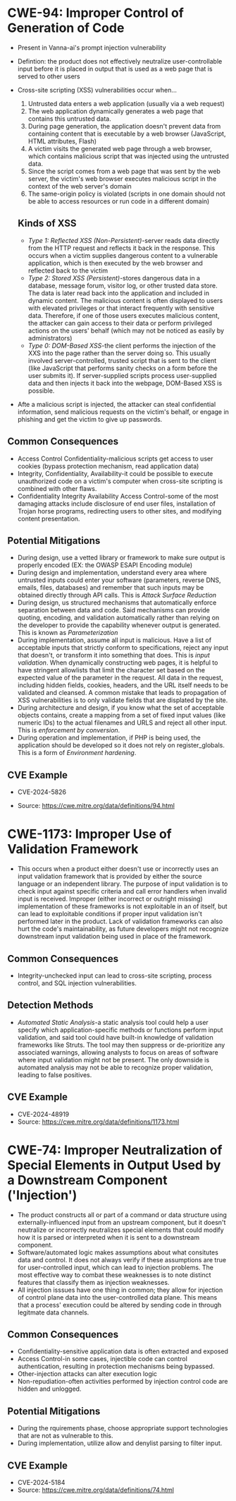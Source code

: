 # CWE-94: Improper Control of Generation of Code
* Present in Vanna-ai's prompt injection vulnerability
* Defintion: the product does not effectively neutralize user-controllable input before it is placed in output that is used as a web page that is served to other users
* Cross-site scripting (XSS) vulnerabilities occur when...
    1. Untrusted data enters a web application (usually via a web request)
    2. The web application dynamically generates a web page that contains this untrusted data.
    3. During page generation, the application doesn't prevent data from containing content that is executable by a web browser (JavaScript, HTML attributes, Flash)
    4. A victim visits the generated web page through a web browser, which contains malicious script that was injected using the untrusted data.
    5. Since the script comes from a web page that was sent by the web server, the victim's web browser executes malicious script in the context of the web server's domain
    6. The same-origin policy is violated (scripts in one domain should not be able to access resources or run code in a different domain)

  ## Kinds of XSS
  * _Type 1: Reflected XSS (Non-Persistent)_-server reads data directly from the HTTP request and reflects it back in the response. This occurs when a victim supplies dangerous content to a vulnerable application, which is then executed by the web browser and reflected back to the victim
  * _Type 2: Stored XSS (Persistent)_-stores dangerous data in a database, message forum, visitor log, or other trusted data store. The data is later read back into the application and included in dynamic content. The malicious content is often displayed to users with elevated privileges or that interact frequently with sensitive data. Therefore, if one of those users executes malicious content, the attacker can gain access to their data or perform privileged actions on the users' behalf (which may not be noticed as easily by administrators)
  * _Type 0: DOM-Based XSS_-the client performs the injection of the XXS into the page rather than the server doing so. This usually involved server-controlled, trusted script that is sent to the client (like JavaScript that performs sanity checks on a form before the user submits it). If server-supplied scripts process user-supplied data and then injects it back into the webpage, DOM-Based XSS is possible.
* Afte a malicious script is injected, the attacker can steal confidential information, send malicious requests on the victim's behalf, or engage in phishing and get the victim to give up passwords.

## Common Consequences
* Access Control Confidentiality-malicious scripts get access to user cookies (bypass protection mechanism, read application data)
* Integrity, Confidentiality, Availability-it could be possible to execute unauthorized code on a victim's computer when cross-site scripting is combined with other flaws.
* Confidentiality Integrity Availability Access Control-some of the most damaging attacks include disclosure of end user files, installation of Trojan horse programs, redirecting users to other sites, and modifying content presentation.

## Potential Mitigations
* During design, use a vetted library or framework to make sure output is properly encoded (EX: the OWASP ESAPI Encoding module)
* During design and implementation, understand every area where untrusted inputs could enter your software (parameters, reverse DNS, emails, files, databases) and remember that such inputs may be obtained directly through API calls. This is _Attack Surface Reduction_
* During design, us structured mechanisms that automatically enforce separation between data and code. Said mechanisms can provide quoting, encoding, and validation automatically rather than relying on the developer to provide the capability whenever output is generated. This is known as _Parameterization_
* During implementation, assume all input is malicious. Have a list of acceptable inputs that strictly conform to specifications, reject any input that doesn't, or transform it into something that does. This is _input validation_. When dynamically constructing web pages, it is helpful to have stringent allowlists that limit the character set based on the expected value of the parameter in the request. All data in the request, including hidden fields, cookies, headers, and the URL itself needs to be validated and cleansed. A common mistake that leads to propagation of XSS vulnerabilities is to only validate fields that are displated by the site.
* During architecture and design, if you know what the set of acceptable objects contains, create a mapping from a set of fixed input values (like numeric IDs) to the actual filenames and URLS and reject all other input. This is _enforcement by conversion_.
* During operation and implementation, if PHP is being used, the application should be developed so it does not rely on register_globals. This is a form of _Environment hardening_.

## CVE Example
* CVE-2024-5826

* Source: https://cwe.mitre.org/data/definitions/94.html

# CWE-1173: Improper Use of Validation Framework
* This occurs when a product either doesn't use or incorrectly uses an input validation framework that is provided by either the source language or an independent library. The purpose of input validation is to check input against specific criteria and call error handlers when invalid input is received. Improper (either incorrect or outright missing) implementation of these frameworks is not exploitable in an of itself, but can lead to exploitable conditions if proper input validation isn't performed later in the product. Lack of validation frameworks can also hurt the code's maintainability, as future developers might not recognize downstream input validation being used in place of the framework.

## Common Consequences
* Integrity-unchecked input can lead to cross-site scripting, process control, and SQL injection vulnerabilities.

## Detection Methods
* _Automated Static Analysis_-a static analysis tool could help a user specify which application-specific methods or functions perform input validation, and said tool could have built-in knowledge of validation frameworks like Struts. The tool may then suppress or de-prioritize any associated warnings, allowing analysts to focus on areas of software where input validation might not be present. The only downside is automated analysis may not be able to recognize proper validation, leading to false positives.

## CVE Example
* CVE-2024-48919
* Source: https://cwe.mitre.org/data/definitions/1173.html

# CWE-74: Improper Neutralization of Special Elements in Output Used by a Downstream Component ('Injection')
* The product constructs all or part of a command or data structure using externally-influenced input from an upstream component, but it doesn't neutralize or incorrectly neutralizes special elements that could modify how it is parsed or interpreted when it is sent to a downstream component.
* Software/automated logic makes assumptions about what consitutes data and control. It does not always verify if these assumptions are true for user-controlled input, which can lead to injection problems. The most effective way to combat these weaknesses is to note distinct features that classify them as injection weaknesses.
* All injection isssues have one thing in common; they allow for injection of control plane data into the user-controlled data plane. This means that a process' execution could be altered by sending code in through legitmate data channels.

## Common Consequences
* Confidentiality-sensitive application data is often extracted and exposed
* Access Control-in some cases, injectible code can control authentication, resulting in protection mechanisms being bypassed.
* Other-injection attacks can alter execution logic
* Non-repudiation-often activities performed by injection control code are hidden and unlogged.

## Potential Mitigations
* During the rquirements phase, choose appropriate support technologies that are not as vulnerable to this.
* During implementation, utilize allow and denylist parsing to filter input.

## CVE Example
* CVE-2024-5184
* Source: https://cwe.mitre.org/data/definitions/74.html


